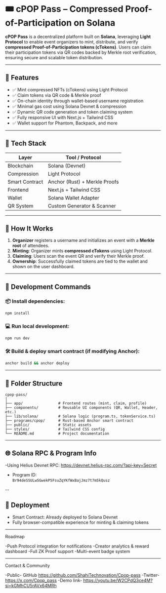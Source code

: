 # 🎟️ cPOP Pass – Compressed Proof-of-Participation on Solana

**cPOP Pass** is a decentralized platform built on **Solana**, leveraging **Light Protocol** to enable event organizers to mint, distribute, and verify **compressed Proof-of-Participation tokens (cTokens)**. Users can claim their participation tokens via QR codes backed by Merkle root verification, ensuring secure and scalable token distribution.

---

## 🌟 Features

- ✅ Mint compressed NFTs (cTokens) using Light Protocol  
- ✅ Claim tokens via QR code & Merkle proof  
- ✅ On-chain identity through wallet-based username registration  
- ✅ Minimal gas cost using Solana Devnet & compression  
- ✅ Dynamic QR code generation and token claiming system  
- ✅ Fully responsive UI with Next.js + Tailwind CSS  
- ✅ Wallet support for Phantom, Backpack, and more  

---

## 🧱 Tech Stack

| Layer         | Tool / Protocol                |
|---------------|-------------------------------|
| Blockchain    | Solana (Devnet)               |
| Compression   | Light Protocol                |
| Smart Contract| Anchor (Rust) + Merkle Proofs |
| Frontend      | Next.js + Tailwind CSS        |
| Wallet        | Solana Wallet Adapter         |
| QR System     | Custom Generator & Scanner    |

---

## 🚀 How It Works

1. **Organizer** registers a username and initializes an event with a **Merkle root** of attendees.
2. **Minting**: Organizer mints **compressed cTokens** using Light Protocol.
3. **Claiming**: Users scan the event QR and verify their Merkle proof.
4. **Ownership**: Successfully claimed tokens are tied to the wallet and shown on the user dashboard.

---

## 🧪 Development Commands

### 📦 Install dependencies:
```bash
npm install
```

### 💻 Run local development:
```bash
npm run dev
```

### 🛠️ Build & deploy smart contract (if modifying Anchor):
```bash
anchor build && anchor deploy
```

---

## 📁 Folder Structure

```
cpop-pass/
│
├── app/                # Frontend routes (mint, claim, profile)
├── components/         # Reusable UI components (QR, Wallet, Header, etc.)
├── lib/solana/         # Solana logic (program.ts, tokenService.ts)
├── programs/cpop/      # Rust-based Anchor smart contract
├── public/             # Static assets
├── styles/             # Tailwind CSS config
└── README.md           # Project documentation
```

---

## 🌐 Solana RPC & Program Info

-Using Helius Devnet RPC:
  https://devnet.helius-rpc.com/?api-key=Secret

- Program ID:  
  `Br94deSSULwSGwekP5FsuZqYKfWxBajJmz7t7m5kQusz`

--

## 🚀 Deployment
- Smart Contract: Already deployed to Solana Devnet  
- Fully browser-compatible experience for minting & claiming tokens

------
Roadmap

-Push Protocol integration for notifications
-Creator analytics & reward dashboard
-Full ZK Proof support
-Multi-event badge system

------
Contact & Community

-Public- GitHub https://github.com/ShahiTechnovation/Cpop-pass
-Twitter- https://x.com/Cpop_pass 
-Demo link- https://youtu.be/W2CPdQ3ce4M?si=kGMhCU5rAVx64MRh
